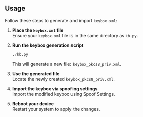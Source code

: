 ## Usage

Follow these steps to generate and import `keybox.xml`:

1. **Place the `keybox.xml` file**  
   Ensure your `keybox.xml` file is in the same directory as `kb.py`.

2. **Run the keybox generation script**  
   ```python
   ./kb.py
   ```  
   This will generate a new file: `keybox_pkcs8_priv.xml`.

3. **Use the generated file**  
   Locate the newly created `keybox_pkcs8_priv.xml`.

4. **Import the keybox via spoofing settings**  
   Import the modified keybox using Spoof Settings.

5. **Reboot your device**  
   Restart your system to apply the changes.
